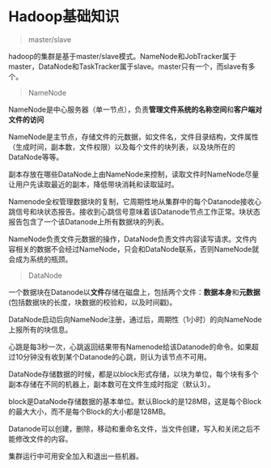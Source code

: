 # Hadoop基础知识

> master/slave

hadoop的集群是基于master/slave模式。NameNode和JobTracker属于master，DataNode和TaskTracker属于slave。master只有一个，而slave有多个。

> NameNode

NameNode是中心服务器（单一节点），负责**管理文件系统的名称空间**和**客户端对文件的访问**

NameNode是主节点，存储文件的元数据，如文件名，文件目录结构，文件属性（生成时间，副本数，文件权限）以及每个文件的块列表，以及块所在的DataNode等等。

副本存放在哪些DataNode上由NameNode来控制，读取文件时NameNode尽量让用户先读取最近的副本，降低带块消耗和读取延时。

Namenode全权管理数据块的复制，它周期性地从集群中的每个Datanode接收心跳信号和块状态报告。接收到心跳信号意味着该Datanode节点工作正常。块状态报告包含了一个该Datanode上所有数据块的列表。

NameNode负责文件元数据的操作，DataNode负责文件内容读写请求。文件内容相关的数据不会经过NameNode，只会和DataNode联系，否则NameNode就会成为系统的瓶颈。

> DataNode

一个数据块在Datanode以**文件**存储在磁盘上，包括两个文件：**数据本身**和**元数据**(包括数据块的长度，块数据的校验和，以及时间戳)。

DataNode启动后向NameNode注册，通过后，周期性（1小时）的向NameNode上报所有的块信息。

心跳是每3秒一次，心跳返回结果带有Namenode给该Datanode的命令。如果超过10分钟没有收到某个Datanode的心跳，则认为该节点不可用。

DataNode存储数据的时候，都是以block形式存储，以块为单位，每个块有多个副本存储在不同的机器上，副本数可在文件生成时指定（默认3）。

block是DataNode存储数据的基本单位。默认Block的是128MB，这是每个Block的最大大小，而不是每个Block的大小都是128MB。

Datanode可以创建，删除，移动和重命名文件，当文件创建，写入和关闭之后不能修改文件的内容。

集群运行中可用安全加入和退出一些机器。